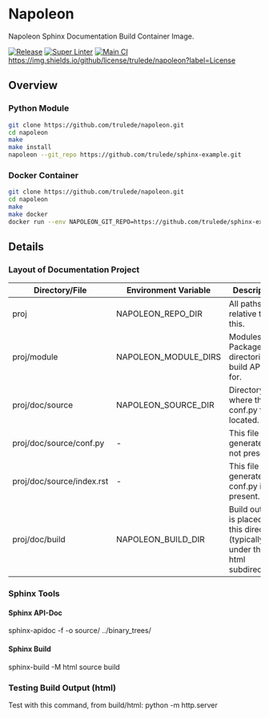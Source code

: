 # Napoleon

Napoleon Sphinx Documentation Build Container Image.

[![Release](https://img.shields.io/github/release/trulede/napoleon.svg?label=Release&logo=github)](https://github.com/trulede/napoleon/releases/latest)
[![Super Linter](https://img.shields.io/github/workflow/status/trulede/napoleon/Super%20Linter?label=Super%20Linter&logo=github)](https://github.com/trulede/napoleon/actions?workflow=Super%20Linter)
[![Main CI](https://img.shields.io/github/workflow/status/trulede/napoleon/Main%20CI?label=Main%20CI&logo=github)](https://github.com/trulede/napoleon/actions?workflow=Main%20CI)
https://img.shields.io/github/license/trulede/napoleon?label=License


## Overview

### Python Module

```bash
git clone https://github.com/trulede/napoleon.git
cd napoleon
make
make install
napoleon --git_repo https://github.com/trulede/sphinx-example.git
```

### Docker Container

```bash
git clone https://github.com/trulede/napoleon.git
cd napoleon
make
make docker
docker run --env NAPOLEON_GIT_REPO=https://github.com/trulede/sphinx-example.git napoleon:latest
```

## Details

### Layout of Documentation Project

Directory/File | Environment Variable | Description
-------------- | -------------------- | -----------
proj | NAPOLEON_REPO_DIR | All paths relative to this.
proj/module | NAPOLEON_MODULE_DIRS | Modules and Package directories to build API Doc for.
proj/doc/source | NAPOLEON_SOURCE_DIR | Directory where the conf.py file is located.
proj/doc/source/conf.py | - | This file is generated if not present.
proj/doc/source/index.rst | - | This file is generated if conf.py is not present.
proj/doc/build | NAPOLEON_BUILD_DIR | Build output is placed in this directory (typically under the html subdirectory).


### Sphinx Tools

#### Sphinx API-Doc

sphinx-apidoc -f -o source/ ../binary_trees/


#### Sphinx Build

sphinx-build -M html source build


### Testing Build Output (html)

Test with this command, from build/html:
    python -m http.server
